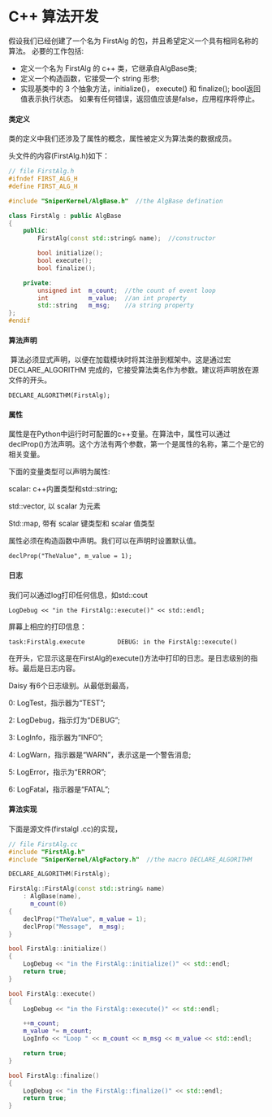 # C++ 算法开发

假设我们已经创建了一个名为 FirstAlg 的包，并且希望定义一个具有相同名称的算法。 必要的工作包括:  

- 定义一个名为 FirstAlg 的 c++ 类，它继承自AlgBase类;  
- 定义一个构造函数，它接受一个 string 形参;  
- 实现基类中的 3 个抽象方法，initialize()， execute() 和 finalize(); bool返回值表示执行状态。 如果有任何错误，返回值应该是false，应用程序将停止。

#### 类定义  

类的定义中我们还涉及了属性的概念，属性被定义为算法类的数据成员。

头文件的内容(FirstAlg.h)如下：

```c++
// file FirstAlg.h
#ifndef FIRST_ALG_H
#define FIRST_ALG_H

#include "SniperKernel/AlgBase.h"  //the AlgBase defination

class FirstAlg : public AlgBase
{
    public:
        FirstAlg(const std::string& name);  //constructor

        bool initialize();
        bool execute();
        bool finalize();

    private:
        unsigned int  m_count;  //the count of event loop
        int           m_value;  //an int property
        std::string   m_msg;    //a string property
};
#endif
```

####  算法声明 

​        算法必须显式声明，以便在加载模块时将其注册到框架中。这是通过宏 DECLARE_ALGORITHM 完成的，它接受算法类名作为参数。建议将声明放在源文件的开头。

```
DECLARE_ALGORITHM(FirstAlg);
```

####  属性

​        属性是在Python中运行时可配置的c++变量。在算法中，属性可以通过declProp()方法声明。这个方法有两个参数，第一个是属性的名称，第二个是它的相关变量。

下面的变量类型可以声明为属性:

scalar: c++内置类型和std::string;

std::vector, 以 scalar 为元素

Std::map, 带有 scalar 键类型和 scalar 值类型

属性必须在构造函数中声明。我们可以在声明时设置默认值。

```
declProp("TheValue", m_value = 1);
```

####  日志

我们可以通过log打印任何信息，如std::cout

```
LogDebug << "in the FirstAlg::execute()" << std::endl;
```
屏幕上相应的打印信息：

```
task:FirstAlg.execute         DEBUG: in the FirstAlg::execute()
```

在开头，它显示这是在FirstAlg的execute()方法中打印的日志。是日志级别的指标。最后是日志内容。

Daisy 有6个日志级别。从最低到最高，

0: LogTest，指示器为“TEST”;

2: LogDebug，指示灯为“DEBUG”;

3: LogInfo，指示器为“INFO”;

4: LogWarn，指示器是“WARN”，表示这是一个警告消息;

5: LogError，指示为“ERROR”;

6: LogFatal，指示器是“FATAL”;

<!--我们可以通过Task全局设置日志级别，或者为每个DLE组件设置不同的日志级别。日志级别较低的日志将不会显示在屏幕上。-->

####  算法实现

下面是源文件(firstalgl .cc)的实现，

```c++
// file FirstAlg.cc
#include "FirstAlg.h"
#include "SniperKernel/AlgFactory.h"  //the macro DECLARE_ALGORITHM

DECLARE_ALGORITHM(FirstAlg);

FirstAlg::FirstAlg(const std::string& name)
    : AlgBase(name),
      m_count(0)
{
    declProp("TheValue", m_value = 1);
    declProp("Message",  m_msg);
}

bool FirstAlg::initialize()
{
    LogDebug << "in the FirstAlg::initialize()" << std::endl;
    return true;
}

bool FirstAlg::execute()
{
    LogDebug << "in the FirstAlg::execute()" << std::endl;

    ++m_count;
    m_value *= m_count;
    LogInfo << "Loop " << m_count << m_msg << m_value << std::endl;

    return true;
}

bool FirstAlg::finalize()
{
    LogDebug << "in the FirstAlg::finalize()" << std::endl;
    return true;
}
```

